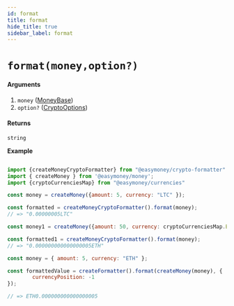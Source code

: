 ```yaml
---
id: format
title: format
hide_title: true
sidebar_label: format
---
```


# `format(money,option?)`

#### Arguments

1. `money` ([MoneyBase](Description.md#moneybase))
2. `option?` ([CryptoOptions](Description.md#cryptooptions))

#### Returns

`string`


**Example**

```js

import {createMoneyCryptoFormatter} from "@easymoney/crypto-formatter"
import { createMoney } from '@easymoney/money';
import {cryptoCurrenciesMap} from "@easymoney/currencies"

const money = createMoney({amount: 5, currency: "LTC" });

const formatted = createMoneyCryptoFormatter().format(money);
// => "0.00000005LTC"

const money1 = createMoney({amount: 50, currency: cryptoCurrenciesMap.ETH });

const formatted1 = createMoneyCryptoFormatter().format(money);
// => "0.000000000000000005ETH"

const money = { amount: 5, currency: "ETH" };

const formattedValue = createFormatter().format(createMoney(money), {
        currencyPosition: -1
});

// => ETH0.000000000000000005

```